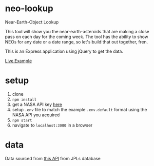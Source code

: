 # neo-lookup
Near-Earth-Object Lookup

This tool will show you the near-earth-asteroids that are making a close pass on each day for the coming week. The tool has the ability to show NEOs for any date or a date range, so let's build that out together, fren.

This is an Express application using jQuery to get the data.

[Live Example](https://neo-lookup.sethduncan.com)

# setup
1. clone
2. `npm install`
3. get a NASA API key [here](https://api.nasa.gov/index.html#apply-for-an-api-key)
4. setup `.env` file to match the example `.env.default` format using the NASA API you acquired
5. `npm start`
6. navigate to `localhost:3000` in a browser

# data
Data sourced from [this API](https://api.nasa.gov/api.html#NeoWS) from JPLs database
